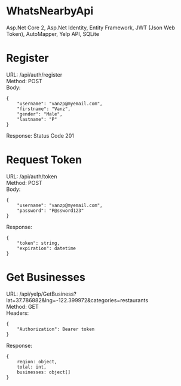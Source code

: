 # WhatsNearbyApi
Asp.Net Core 2, Asp.Net Identity, Entity Framework, JWT (Json Web Token), AutoMapper, Yelp API, SQLite

# Register
URL: /api/auth/register
<br />
Method: POST
<br />
Body:

	{
		"username": "vanzp@myemail.com",
		"firstname": "Vanz",
		"gender": "Male",
		"lastname": "P"
	}
Response: Status Code 201

# Request Token
URL: /api/auth/token
<br />
Method: POST
<br />
Body:

	{
		"username": "vanzp@myemail.com",
		"password": "P@ssword123"
	}

Response: 

	{
		"token": string,
		"expiration": datetime
	}

# Get Businesses
URL: /api/yelp/GetBusiness?lat=37.786882&lng=-122.399972&categories=restaurants
<br />
Method: GET
<br />
Headers: 

    {
	    "Authorization": Bearer token
    }

Response: 

	{
		region: object,
		total: int,
		businesses: object[]
	}